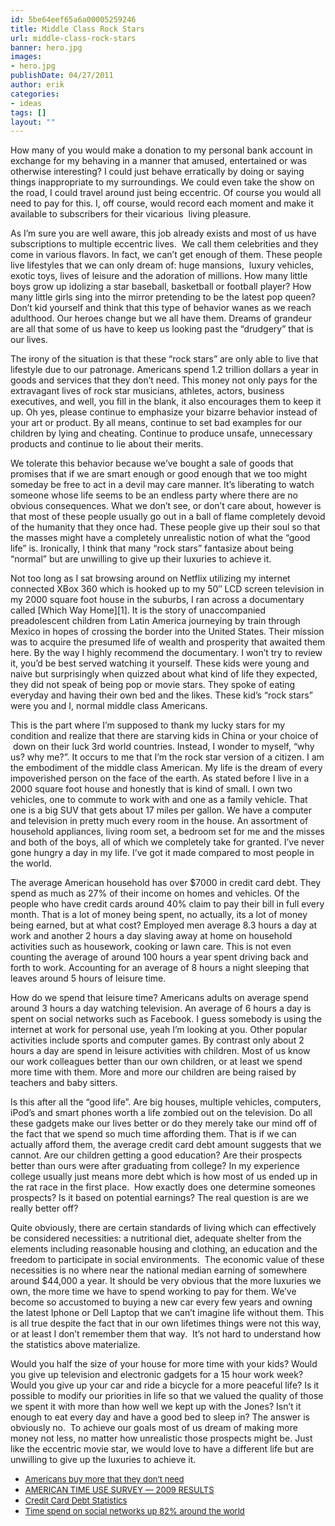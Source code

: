 ```yaml
---
id: 5be64eef65a6a00005259246
title: Middle Class Rock Stars
url: middle-class-rock-stars
banner: hero.jpg
images:
- hero.jpg
publishDate: 04/27/2011
author: erik
categories:
- ideas
tags: []
layout: ""
---
```

How many of you would make a donation to my personal bank account in exchange for my behaving in a manner that amused, entertained or was otherwise interesting? I could just behave erratically by doing or saying things inappropriate to my surroundings. We could even take the show on the road, I could travel around just being eccentric. Of course you would all need to pay for this. I, off course, would record each moment and make it available to subscribers for their vicarious  living pleasure.

As I&#8217;m sure you are well aware, this job already exists and most of us have subscriptions to multiple eccentric lives.  We call them celebrities and they come in various flavors. In fact, we can&#8217;t get enough of them. These people live lifestyles that we can only dream of: huge mansions,  luxury vehicles, exotic toys, lives of leisure and the adoration of millions. How many little boys grow up idolizing a star baseball, basketball or football player? How many little girls sing into the mirror pretending to be the latest pop queen? Don&#8217;t kid yourself and think that this type of behavior wanes as we reach adulthood. Our heroes change but we all have them. Dreams of grandeur are all that some of us have to keep us looking past the &#8220;drudgery&#8221; that is our lives.

The irony of the situation is that these &#8220;rock stars&#8221; are only able to live that lifestyle due to our patronage. Americans spend 1.2 trillion dollars a year in goods and services that they don&#8217;t need. This money not only pays for the extravagant lives of rock star musicians, athletes, actors, business executives, and well, you fill in the blank, it also encourages them to keep it up. Oh yes, please continue to emphasize your bizarre behavior instead of your art or product. By all means, continue to set bad examples for our children by lying and cheating. Continue to produce unsafe, unnecessary products and continue to lie about their merits.

We tolerate this behavior because we&#8217;ve bought a sale of goods that promises that if we are smart enough or good enough that we too might someday be free to act in a devil may care manner. It&#8217;s liberating to watch someone whose life seems to be an endless party where there are no obvious consequences. What we don&#8217;t see, or don&#8217;t care about, however is that most of these people usually go out in a ball of flame completely devoid of the humanity that they once had. These people give up their soul so that the masses might have a completely unrealistic notion of what the &#8220;good life&#8221; is. Ironically, I think that many &#8220;rock stars&#8221; fantasize about being &#8220;normal&#8221; but are unwilling to give up their luxuries to achieve it.

Not too long as I sat browsing around on Netflix utilizing my internet connected XBox 360 which is hooked up to my 50&#8243; LCD screen television in my 2000 square foot house in the suburbs, I ran across a documentary called [Which Way Home][1]. It is the story of unaccompanied preadolescent children from Latin America journeying by train through Mexico in hopes of crossing the border into the United States. Their mission was to acquire the presumed life of wealth and prosperity that awaited them here. By the way I highly recommend the documentary. I won&#8217;t try to review it, you&#8217;d be best served watching it yourself. These kids were young and naive but surprisingly when quizzed about what kind of life they expected, they did not speak of being pop or movie stars. They spoke of eating everyday and having their own bed and the likes. These kid&#8217;s &#8220;rock stars&#8221; were you and I, normal middle class Americans.

This is the part where I&#8217;m supposed to thank my lucky stars for my condition and realize that there are starving kids in China or your choice of  down on their luck 3rd world countries. Instead, I wonder to myself, &#8220;why us? why me?&#8221;. It occurs to me that I&#8217;m the rock star version of a citizen. I am the embodiment of the middle class American. My life is the dream of every impoverished person on the face of the earth. As stated before I live in a 2000 square foot house and honestly that is kind of small. I own two vehicles, one to commute to work with and one as a family vehicle. That one is a big SUV that gets about 17 miles per gallon. We have a computer and television in pretty much every room in the house. An assortment of household appliances, living room set, a bedroom set for me and the misses and both of the boys, all of which we completely take for granted. I&#8217;ve never gone hungry a day in my life. I&#8217;ve got it made compared to most people in the world.

The average American household has over $7000 in credit card debt. They spend as much as 27% of their income on homes and vehicles. Of the people who have credit cards around 40% claim to pay their bill in full every month. That is a lot of money being spent, no actually, its a lot of money being earned, but at what cost? Employed men average 8.3 hours a day at work and another 2 hours a day slaving away at home on household activities such as housework, cooking or lawn care. This is not even counting the average of around 100 hours a year spent driving back and forth to work. Accounting for an average of 8 hours a night sleeping that leaves around 5 hours of leisure time.

How do we spend that leisure time? Americans adults on average spend around 3 hours a day watching television. An average of 6 hours a day is spent on social networks such as Facebook. I guess somebody is using the internet at work for personal use, yeah I&#8217;m looking at you. Other popular activities include sports and computer games. By contrast only about 2 hours a day are spend in leisure activities with children. Most of us know our work colleagues better than our own children, or at least we spend more time with them. More and more our children are being raised by teachers and baby sitters.

Is this after all the &#8220;good life&#8221;. Are big houses, multiple vehicles, computers, iPod&#8217;s and smart phones worth a life zombied out on the television. Do all these gadgets make our lives better or do they merely take our mind off of the fact that we spend so much time affording them. That is if we can actually afford them, the average credit card debt amount suggests that we cannot. Are our children getting a good education? Are their prospects better than ours were after graduating from college? In my experience college usually just means more debt which is how most of us ended up in the rat race in the first place.  How exactly does one determine someones prospects? Is it based on potential earnings? The real question is are we really better off?

Quite obviously, there are certain standards of living which can effectively be considered necessities: a nutritional diet, adequate shelter from the elements including reasonable housing and clothing, an education and the freedom to participate in social environments.  The economic value of these necessities is no where near the national median earning of somewhere around $44,000 a year. It should be very obvious that the more luxuries we own, the more time we have to spend working to pay for them. We&#8217;ve become so accustomed to buying a new car every few years and owning the latest Iphone or Dell Laptop that we can&#8217;t imagine life without them. This is all true despite the fact that in our own lifetimes things were not this way, or at least I don&#8217;t remember them that way.  It&#8217;s not hard to understand how the statistics above materialize.

Would you half the size of your house for more time with your kids? Would you give up television and electronic gadgets for a 15 hour work week? Would you give up your car and ride a bicycle for a more peaceful life? Is it possible to modify our priorities in life so that we valued the quality of those we spent it with more than how well we kept up with the Jones? Isn&#8217;t it enough to eat every day and have a good bed to sleep in? The answer is obviously no.  To achieve our goals most of us dream of making more money not less, no matter how unrealistic those prospects might be. Just like the eccentric movie star, we would love to have a different life but are unwilling to give up the luxuries to achieve it.

  * <span style="font-size: small;"><a href="http://blogs.wsj.com/economics/2011/04/23/number-of-the-week-americans-buy-more-stuff-they-dont-need/">Americans buy more that they don&#8217;t need</a></span>
  * <span style="font-size: small;"><a href="http://www.bls.gov/news.release/atus.nr0.htm">AMERICAN TIME USE SURVEY &#8212; 2009 RESULTS</a><br /> </span>
  * <span style="font-size: small;"><a href="http://www.hoffmanbrinker.com/credit-card-debt-statistics.html">Credit Card Debt Statistics</a><br /> </span>
  * <span style="font-size: small;"><a href="http://www.briansolis.com/2010/02/time-spent-on-social-networks-up-82-around-the-wrold/">Time spend on social networks up 82% around the world</a><br /> </span>
